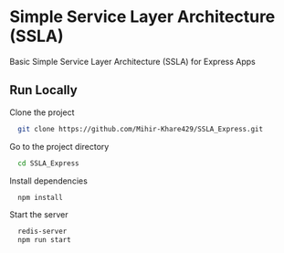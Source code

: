# Simple Service Layer Architecture (SSLA)

Basic Simple Service Layer Architecture (SSLA) for Express Apps

## Run Locally

Clone the project

```bash
  git clone https://github.com/Mihir-Khare429/SSLA_Express.git
```

Go to the project directory

```bash
  cd SSLA_Express
```

Install dependencies

```bash
  npm install
```

Start the server

```bash
  redis-server
  npm run start
```

